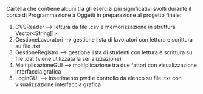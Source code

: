 Cartella che contiene alcuni tra gli esercizi più significativi svolti durante il corso di Programmazione a Oggetti in preparazione al progetto finale:

1) CVSReader --> lettura da file .csv e memorizzazione in struttura Vector<String[]>
2) GestioneLavoratori --> gestione lista di lavoratori con lettura e scrittura su file .txt
3) GestioneRegistro --> gestione lista di studenti con lettura e scrittura su file .dat (viene utilizzata la serializzazione)
4) MoltiplicazioneGUI --> moltiplicazione tra due fattori con visualizzazione interfaccia grafica
5) LoginGUI --> inserimento pwd e controllo da elenco su file .txt con visualizzazione interfaccia grafica
